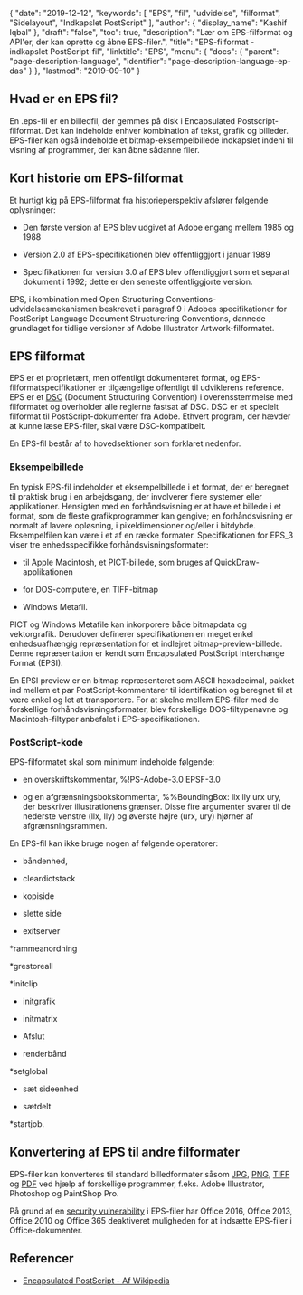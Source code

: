 {
  "date": "2019-12-12",
  "keywords": [
"EPS",
"fil",
"udvidelse",
"filformat",
"Sidelayout",
"Indkapslet PostScript"
],
  "author": {
    "display_name": "Kashif Iqbal"
},
  "draft": "false",
  "toc": true,
  "description": "Lær om EPS-filformat og API'er, der kan oprette og åbne EPS-filer.",
  "title": "EPS-filformat - indkapslet PostScript-fil",
  "linktitle": "EPS",
  "menu": {
    "docs": {
      "parent": "page-description-language",
      "identifier": "page-description-language-ep-das"
}
},
  "lastmod": "2019-09-10"
}

## Hvad er en EPS fil?

En .eps-fil er en billedfil, der gemmes på disk i Encapsulated Postscript-filformat. Det kan indeholde enhver kombination af tekst, grafik og billeder. EPS-filer kan også indeholde et bitmap-eksempelbillede indkapslet indeni til visning af programmer, der kan åbne sådanne filer.

## Kort historie om EPS-filformat

Et hurtigt kig på EPS-filformat fra historieperspektiv afslører følgende oplysninger:

* Den første version af EPS blev udgivet af Adobe engang mellem 1985 og 1988

* Version 2.0 af EPS-specifikationen blev offentliggjort i januar 1989

* Specifikationen for version 3.0 af EPS blev offentliggjort som et separat dokument i 1992; dette er den seneste offentliggjorte version.


EPS, i kombination med Open Structuring Conventions-udvidelsesmekanismen beskrevet i paragraf 9 i Adobes specifikationer for PostScript Language Document Structurering Conventions, dannede grundlaget for tidlige versioner af Adobe Illustrator Artwork-filformatet.

## EPS filformat

EPS er et proprietært, men offentligt dokumenteret format, og EPS-filformatspecifikationer er tilgængelige offentligt til udviklerens reference. EPS er et [DSC](https://en.wikipedia.org/wiki/Document_Structuring_Conventions) (Document Structuring Convention) i overensstemmelse med filformatet og overholder alle reglerne fastsat af DSC. DSC er et specielt filformat til PostScript-dokumenter fra Adobe. Ethvert program, der hævder at kunne læse EPS-filer, skal være DSC-kompatibelt.

En EPS-fil består af to hovedsektioner som forklaret nedenfor.

### Eksempelbillede ###

En typisk EPS-fil indeholder et eksempelbillede i et format, der er beregnet til praktisk brug i en arbejdsgang, der involverer flere systemer eller applikationer. Hensigten med en forhåndsvisning er at have et billede i et format, som de fleste grafikprogrammer kan gengive; en forhåndsvisning er normalt af lavere opløsning, i pixeldimensioner og/eller i bitdybde. Eksempelfilen kan være i et af en række formater. Specifikationen for EPS_3 viser tre enhedsspecifikke forhåndsvisningsformater:

* til Apple Macintosh, et PICT-billede, som bruges af QuickDraw-applikationen

* for DOS-computere, en TIFF-bitmap

* Windows Metafil.


PICT og Windows Metafile kan inkorporere både bitmapdata og vektorgrafik. Derudover definerer specifikationen en meget enkel enhedsuafhængig repræsentation for et indlejret bitmap-preview-billede. Denne repræsentation er kendt som Encapsulated PostScript Interchange Format (EPSI).

En EPSI preview er en bitmap repræsenteret som ASCII hexadecimal, pakket ind mellem et par PostScript-kommentarer til identifikation og beregnet til at være enkel og let at transportere. For at skelne mellem EPS-filer med de forskellige forhåndsvisningsformater, blev forskellige DOS-filtypenavne og Macintosh-filtyper anbefalet i EPS-specifikationen.

### PostScript-kode

EPS-filformatet skal som minimum indeholde følgende:

* en overskriftskommentar, %!PS-Adobe-3.0 EPSF-3.0

* og en afgrænsningsbokskommentar, %%BoundingBox: llx lly urx ury, der beskriver illustrationens grænser. Disse fire argumenter svarer til de nederste venstre (llx, lly) og øverste højre (urx, ury) hjørner af afgrænsningsrammen.


En EPS-fil kan ikke bruge nogen af følgende operatorer:

* båndenhed,

* cleardictstack

* kopiside

* slette side

* exitserver

*rammeanordning

*grestoreall

*initclip

* initgrafik

* initmatrix

* Afslut

* renderbånd

*setglobal

* sæt sideenhed

* sætdelt

*startjob.


## Konvertering af EPS til andre filformater

EPS-filer kan konverteres til standard billedformater såsom [JPG](/image/jpeg/), [PNG](/image/png/), [TIFF](/image/tiff/) og [PDF](/pdf/) ved hjælp af forskellige programmer, f.eks. Adobe Illustrator, Photoshop og PaintShop Pro.

På grund af en [security vulnerability](https://support.microsoft.com/en-us/office/support-for-eps-images-has-been-turned-off-in-office-a069d664-4bcf-415e-a1b5-cbb0c334a840) i EPS-filer har Office 2016, Office 2013, Office 2010 og Office 365 deaktiveret muligheden for at indsætte EPS-filer i Office-dokumenter.

## Referencer

* [Encapsulated PostScript - Af Wikipedia](https://en.wikipedia.org/wiki/Encapsulated_PostScript)


